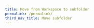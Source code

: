 ```yaml
---
title: Move from Workspace to subfolder
permalink: /permalink/
third_nav_title: Move subfolder
---
```

